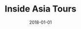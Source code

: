 ---
layout: site
title: "Inside Asia Tours"
date: 2018-01-01
categories: [travel]
version: 1.5.0
major: 1
minor: 5
patch: 0
slug: inside-asia-tours
link: https://www.insideasiatours.com/step-inside/
permalink: /sites/:slug
---